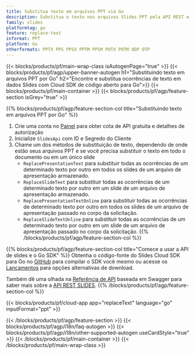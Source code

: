 ```yaml
---
title: Substitua texto em arquivos PPT via Go
description: Substitua o texto nos arquivos Slides PPT pela API REST e Go SDK de código aberto
family: slides
platformtag: go
feature: replace-text
informat: PPT
platform: Go
otherformats: PPTX PPS PPSX PPTM PPSM POTX POTM ODP OTP
---
```


{{< blocks/products/pf/main-wrap-class isAutogenPage="true" >}}
{{< blocks/products/pf/agp/upper-banner-autogen h1="Substituindo texto em arquivos PPT por Go" h2="Encontre e substitua ocorrências de texto em dados Slides com Cloud SDK de código aberto para Go">}}
{{< blocks/products/pf/main-container >}}
{{< blocks/products/pf/agp/feature-section isGrey="true" >}}

{{% blocks/products/pf/agp/feature-section-col title="Substituindo texto em arquivos PPT por Go" %}}
1. Crie uma conta no <a href="https://dashboard.aspose.cloud/">Painel</a> para obter cota de API gratuita e detalhes de autorização
1. Inicialize ```SlidesApi``` com ID e Segredo do Cliente
1. Chame um dos métodos de substituição de texto, dependendo de onde estão seus arquivos PPT e se você precisa substituir o texto em todo o documento ou em um único slide
    - ```ReplacePresentationText``` para substituir todas as ocorrências de um determinado texto por outro em todos os slides de um arquivo de apresentação armazenado.
    - ```ReplaceSlideText``` para substituir todas as ocorrências de um determinado texto por outro em um slide de um arquivo de apresentação armazenado.
    - ```ReplacePresentationTextOnline``` para substituir todas as ocorrências de determinado texto por outro em todos os slides de um arquivo de apresentação passado no corpo da solicitação.
    - ```ReplaceSlideTextOnline``` para substituir todas as ocorrências de um determinado texto por outro em um slide de um arquivo de apresentação passado no corpo da solicitação.
{{% /blocks/products/pf/agp/feature-section-col %}}

{{% blocks/products/pf/agp/feature-section-col title="Comece a usar a API de slides e o Go SDK" %}}
Obtenha o código-fonte do Slides Cloud SDK para Go no [GitHub](https://github.com/aspose-slides-cloud/aspose-slides-cloud-go) para compilar o SDK você mesmo ou acesse os [Lançamentos](https://releases.aspose.cloud/) para opções alternativas de download.

Também dê uma olhada na [Referência de API](https://apireference.aspose.cloud/slides/) baseada em Swagger para saber mais sobre a [API REST SLIDES](https://products.aspose.cloud/slides/curl/).
{{% /blocks/products/pf/agp/feature-section-col %}}

{{< blocks/products/pf/cloud-app app="replaceText" language="go" inputFormat="ppt" >}}

{{< /blocks/products/pf/agp/feature-section >}}
{{< blocks/products/pf/agp/i18n/faq-autogen >}}
{{< blocks/products/pf/agp/i18n/other-supported-autogen useCardStyle="true" >}}
{{< /blocks/products/pf/main-container >}}
{{< /blocks/products/pf/main-wrap-class >}}